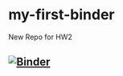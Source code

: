 # my-first-binder
New Repo for HW2
## [![Binder](https://mybinder.org/badge_logo.svg)](https://mybinder.org/v2/gh/Supraja697/my-first-binder.git/HEAD)
